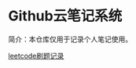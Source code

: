 # Github云笔记系统


简介：本仓库仅用于记录个人笔记使用。



[leetcode刷题记录](https://github.com/Devilstore/Github_Note_Cloud/tree/master/leetcode)







